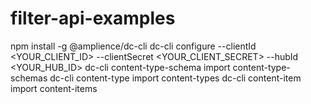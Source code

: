 # filter-api-examples
npm install -g @amplience/dc-cli
dc-cli configure --clientId <YOUR_CLIENT_ID> --clientSecret <YOUR_CLIENT_SECRET> --hubId <YOUR_HUB_ID>
dc-cli content-type-schema import content-type-schemas
dc-cli content-type import content-types
dc-cli content-item import content-items
